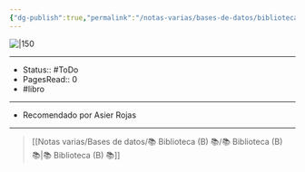 ```yaml
---
{"dg-publish":true,"permalink":"/notas-varias/bases-de-datos/biblioteca-b/b-el-disputado-voto-del-senor-cayo/"}
---
```


![|150]()

---

- Status:: #ToDo 
- PagesRead:: 0
- #libro 

---

- Recomendado por Asier Rojas

---


> [[Notas varias/Bases de datos/📚 Biblioteca (B) 📚/📚 Biblioteca (B) 📚\|📚 Biblioteca (B) 📚]]